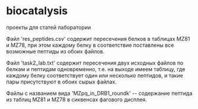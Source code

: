 # biocatalysis
проекты для статей лаборатории

Файл 'res_peptides.csv' содержит пересечения белков в таблицах MZ81 и MZ78, при этом каждому белку в соответствие поставлены все возможные пептиды из обоих файлов.

Файл 'task2_lab.txt' содержит пересечения двух исходных файлов по белкам и пептидам одновременно, т.е. на выходе имеем таблицу, где каждому белку соответствует один или несколько пептидов, и такие пары присутствуют в обоих сырых файлах.

Файлы с названием вида 'MZpq_in_DRB1_roundk' -- содержание пептида из таблиц MZ81 и MZ78 в сиквенсах фагового дисплея.

